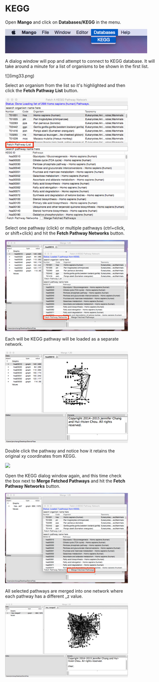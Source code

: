 # KEGG

Open **Mango** and click on **Databases/KEGG** in the menu.

<!--<center> -->
![](img32.png)

A dialog window will pop and attempt to connect to KEGG database. It will take around a minute for a list of organisms to be shown in the first list. 

<div style="width:400px">
![](img33.png)


Select an organism from the list so it's highlighted and then click the **Fetch Pathway List** button. 

![](img34.png)

Select one pathway (click) or multiple pathways (ctrl+click, or shift+click) and hit the **Fetch Pathway Networks** button.

![](img36.png)

Each will be KEGG pathway will be loaded as a separate network.

![](img35.png)

Double click the pathway and notice how it retains the original xy coordinates from KEGG.

![](http://rest.kegg.jp/get/hsa00010/image)

Open the KEGG dialog window again, and this time check the box next to **Merge Fetched Pathways** and hit the **Fetch Pathway Networks** button. 

![](img37.png)

All selected pathways are merged into one network where each pathway has a different _z value.

![](img38.png)

